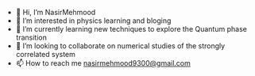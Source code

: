 - 👋 Hi, I’m NasirMehmood
- 👀 I’m interested in physics learning and bloging
- 🌱 I’m currently learning new techniques to explore the Quantum phase transition
- 💞️ I’m looking to collaborate on numerical studies of the strongly correlated system
- 📫 How to reach me  nasirmehmood9300@gmail.com 
  

<!---
NasirMehmood-ali/NasirMehmood-ali is a ✨ special ✨ repository because its `README.md` (this file) appears on your GitHub profile.
You can click the Preview link to take a look at your changes.
--->
